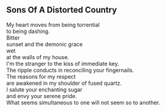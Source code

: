 Sons Of A Distorted Country
---------------------------
My heart moves from being torrential  
to being dashing.  
Bitter  
sunset and the demonic grace  
wet  
at the walls of my house.  
I'm the stranger to the kiss of immediate key.  
The ripple conducts in reconciling your fingernails.  
The reasons for my respect  
are awakened in my shoulder of fused quartz.  
I salute your enchanting sugar  
and envy your serene pride.  
What seems simultaneous to one will not seem so to another.  
